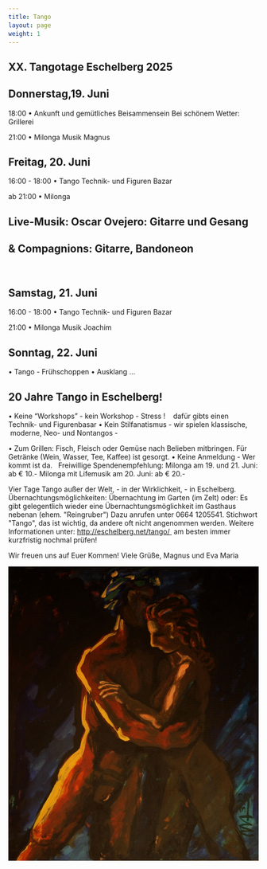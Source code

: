```yaml
---
title: Tango
layout: page
weight: 1
---
```


## XX. Tangotage Eschelberg 2025

## Donnerstag,19. Juni
18:00 • Ankunft und gemütliches Beisammensein
Bei schönem Wetter: Grillerei 


21:00 • Milonga Musik Magnus
 
## Freitag,  20. Juni
16:00 - 18:00 • Tango Technik- und Figuren Bazar

ab 21:00 • Milonga 
## Live-Musik: 	Oscar Ovejero: Gitarre und Gesang
## 		& Compagnions: Gitarre, Bandoneon
 
## Samstag, 21. Juni
16:00 - 18:00 • Tango Technik- und Figuren Bazar

21:00 • Milonga 
Musik Joachim

 
## Sonntag, 22. Juni
• Tango - Frühschoppen
• Ausklang ...


## 20 Jahre Tango in Eschelberg! 
• Keine “Workshops” - kein Workshop - Stress !
   dafür gibts einen Technik- und Figurenbasar
• Kein Stilfanatismus - wir spielen klassische, 
   moderne, Neo- und Nontangos - 

• Zum Grillen: Fisch, Fleisch oder Gemüse nach Belieben mitbringen. Für Getränke (Wein, Wasser, Tee, Kaffee) ist gesorgt.
• Keine Anmeldung - Wer kommt ist da.
 
Freiwillige Spendenempfehlung: Milonga am 19. und 21. Juni: ab € 10.-
Milonga mit Lifemusik am 20. Juni: ab € 20.-

Vier Tage Tango außer der Welt, -
in der Wirklichkeit, - in Eschelberg.
Übernachtungsmöglichkeiten:
Übernachtung im Garten (im Zelt) oder: Es gibt gelegentlich wieder eine Übernachtungsmöglichkeit im Gasthaus nebenan (ehem. "Reingruber") Dazu anrufen unter 0664 1205541. Stichwort "Tango", das ist wichtig, da andere oft nicht angenommen werden.
Weitere Informationen unter: http://eschelberg.net/tango/  am besten immer kurzfristig nochmal prüfen!

Wir freuen uns auf Euer Kommen!
Viele Grüße,
Magnus und Eva Maria

![Tango1](/files/tango/TB12_248.jpg)





